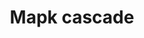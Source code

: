 ---
annotations:
- type: Pathway Ontology
  value: mitogen activated protein kinase signaling pathway
- type: Pathway Ontology
  value: mitogen activated protein kinase signaling pathway
authors:
- Nsalomonis
- MaintBot
- I.Reyes
- Michiel
- Ddigles
- Mkutmon
- Eweitz
description: The MAPK cascades are central signaling pathways that regulate a wide
  variety of stimulated cellular processes, including proliferation, differentiation,
  apoptosis and stress response. Therefore, dysregulation, or improper functioning
  of these cascades, is involved in the induction and progression of diseases such
  as cancer, diabetes, autoimmune diseases, and developmental abnormalities.
last-edited: 2021-05-14
organisms:
- Rattus norvegicus
redirect_from:
- /index.php/Pathway:WP446
- /instance/WP446
schema-jsonld:
- '@context': https://schema.org/
  '@id': https://wikipathways.github.io/pathways/WP446.html
  '@type': Dataset
  creator:
    '@type': Organization
    name: WikiPathways
  description: The MAPK cascades are central signaling pathways that regulate a wide
    variety of stimulated cellular processes, including proliferation, differentiation,
    apoptosis and stress response. Therefore, dysregulation, or improper functioning
    of these cascades, is involved in the induction and progression of diseases such
    as cancer, diabetes, autoimmune diseases, and developmental abnormalities.
  keywords:
  - Araf
  - RapGAPII
  - GTP
  - Map3k12
  - Mapk1
  - Map3k2
  - Mbp
  - Map2k2
  - Map2k4
  - Map3k3
  - Map2k3
  - LOC100912399
  - Jun
  - Elk1
  - Map2k1
  - Nras
  - Map2k6
  - Hras
  - Sipa1
  - Map2
  - Mapk12
  - Mapk14
  - Plcb3
  - Apoptosis
  - Mapk3
  - Raf1
  - Rasa3
  - Braf
  - Map2k7
  - Kras
  - Rras
  - Mapk10
  - GDP
  license: CC0
  name: Mapk cascade
seo: CreativeWork
title: Mapk cascade
wpid: WP446
---